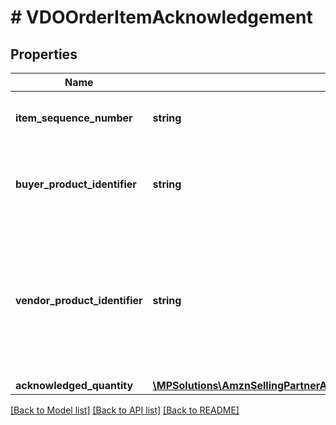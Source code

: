 # # VDOOrderItemAcknowledgement

## Properties

Name | Type | Description | Notes
------------ | ------------- | ------------- | -------------
**item_sequence_number** | **string** | Line item sequence number for the item. |
**buyer_product_identifier** | **string** | Buyer&#39;s standard identification number (ASIN) of an item. | [optional]
**vendor_product_identifier** | **string** | The vendor selected product identification of the item. Should be the same as was provided in the purchase order. | [optional]
**acknowledged_quantity** | [**\MPSolutions\AmznSellingPartnerApi\Models\VendorDirectFulfillmentOrders\VDOItemQuantity**](VDOItemQuantity.md) |  |

[[Back to Model list]](../../README.md#models) [[Back to API list]](../../README.md#endpoints) [[Back to README]](../../README.md)
